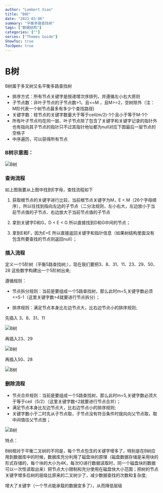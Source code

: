 ```yaml
---
author: "Lambert Xiao"
title: "B树"
date: "2022-03-06"
summary: "平衡多路查找树"
tags: ["数据结构"]
categories: [""]
series: ["Themes Guide"]
ShowToc: true
TocOpen: true
---
```


# B树

B树属于多叉树又名平衡多路查找树

- 排序方式：所有节点关键字是按递增次序排列，并遵循左小右大原则
- 子节点数：非叶子节点的子节点数>1，且<=M ，且M>=2，空树除外（注：M阶代表一个树节点最多有多少个查找路径)
- 关键字数：枝节点的关键字数量大于等于ceil(m/2)-1个且小于等于M-1个
- 所有叶子节点均在同一层、叶子节点除了包含了关键字和关键字记录的指针外也有指向其子节点的指针只不过其指针地址都为null对应下图最后一层节点的空格子
- 中序遍历，可以获得所有节点

### B树示意图：

![B树](../img/B树.jpg)

### 查询流程

如上图我要从上图中找到E字母，查找流程如下

1. 获取根节点的关键字进行比较，当前根节点关键字为M，E < M（26个字母顺序），所以往找到指向左边的子节点（二分法规则，左小右大，左边放小于当前节点值的子节点、右边放大于当前节点值的子节点

2. 拿到关键字D和G，D < E < G 所以直接找到D和G中间的节点；

3. 拿到E和F，因为E=E 所以直接返回关键字和指针信息（如果树结构里面没有包含所要查找的节点则返回null）；

### 插入流程

定义一个5阶树（平衡5路查找树;），现在我们要把3、8、31、11、23、29、50、28 这些数字构建出一个5阶树出来;

遵循规则：

- 节点拆分规则：当前是要组成一个5路查找树，那么此时m=5,关键字数必须<=5-1（这里关键字数>4就要进行节点拆分）；

- 排序规则：满足节点本身比左边节点大，比右边节点小的排序规则;


先插入 3、8、31、11

![B树](../img/B树插入流程1.jpg)

再插入23、29

![B树](../img/B树插入流程2.jpg)

再插入50、28

![B树](../img/B树插入流程3.jpg)


### 删除流程

- 节点合并规则：当前是要组成一个5路查找树，那么此时m=5,关键字数必须大于等于ceil（5/2）（这里关键字数<2就要进行节点合并）；
- 满足节点本身比左边节点大，比右边节点小的排序规则;
- 关键字数小于二时先从子节点取，子节点没有符合条件时就向向父节点取，取中间值往父节点放；

![B树](../img/B树删除流程1.jpg)

特点：

B树相对于平衡二叉树的不同是，每个节点包含的关键字增多了，特别是在B树应用到数据库中的时候，数据库充分利用了磁盘块的原理（磁盘数据存储是采用块的形式存储的，每个块的大小为4K，每次IO进行数据读取时，同一个磁盘块的数据可以一次性读取出来）把节点大小限制和充分使用在磁盘快大小范围；把树的节点关键字增多后树的层级比原来的二叉树少了，减少数据查找的次数和复杂度;

增大了关键字（一个节点能承载的数据变多了），从而降低层级
